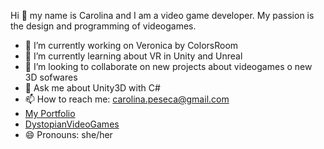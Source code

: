 Hi 👋
my name is Carolina and I am a video game developer. My passion is the design and programming of videogames.

- 🔭 I’m currently working on Veronica by ColorsRoom
- 🌱 I’m currently learning about VR in Unity and Unreal
- 👯 I’m looking to collaborate on new projects about videogames o new 3D sofwares
- 💬 Ask me about Unity3D with C#
- 📫 How to reach me: carolina.peseca@gmail.com
- [My Portfolio](https://carolinapeseca.wixsite.com/karolframe)
- [DystopianVideoGames](https://play.google.com/store/apps/dev?id=6363929993918603716)
- 😄 Pronouns: she/her

<!--
**KarolFrame/KarolFrame** is a ✨ _special_ ✨ repository because its `README.md` (this file) appears on your GitHub profile.



